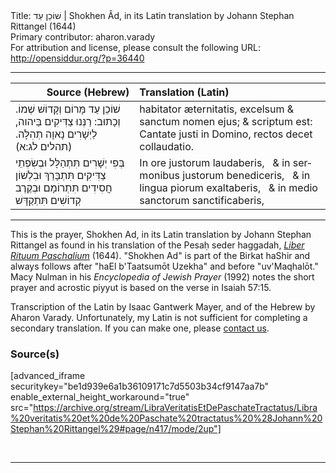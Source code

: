 <html>
<head></head>
<body>
Title: שׁוֹכֵן עַד | Shokhen Âd, in its Latin translation by Johann Stephan Rittangel (1644)<br />
Primary contributor: aharon.varady<br />
For attribution and license, please consult the following URL: <a href="http://opensiddur.org/?p=36440">http://opensiddur.org/?p=36440</a>
<p />
<hr />

<table style="margin-left: auto;margin-right: auto;" class="draggable">
<thead><tr><th id="x" style="text-align: right;">Source (Hebrew)</th><th style="text-align: left;">Translation (Latin)</th></tr></thead>
<tbody>
<tr><td style="vertical-align:top;">
<div class="liturgy"><span lang="he">
שׁוֹכֵן עַד מָּרוֹם וְקָּדוֹשׁ שְׁמוֹ.
וְכָתוּב: רַנְּנוּ צַדִּיקִים בַּיהוה, 
לַיְשָׁרִים נָאוָה תְהִלָּה. <span class="citation">(תהלים לג:א)</span>
</span></div></td>
 
<td style="vertical-align:top;">
<div class="latin"><span lang="la">
habitator æternitatis, excelsum & sanctum nomen ejus; 
& scriptum est: Cantate justi in Domino, 
rectos decet collaudatio.
</span></div></td></tr>


<tr><td style="vertical-align:top;">
<div class="liturgy"><span lang="he">
בְּפִי <span class="acrostic">יְ</span>שָׁרִים תִּתְהַלָּל
וּבְשִׂפְתֵי <span class="acrostic">צַ</span>דִּיקִים תִּתְבָּרַךְ
וּבִלְשׁוֹן <span class="acrostic">חֲ</span>סִידִים תִּתְרוֹמָם
וּבְקֶרֶב <span class="acrostic">קְ</span>דוֹשִׁים תִּתְקַדָּשׁ
</span></div></td>
 
<td style="vertical-align:top;">
<div class="latin"><span lang="la">
In ore justorum laudaberis, <span class="acrostic">&nbsp;</span>
& in sermonibus justorum benediceris, <span class="acrostic">&nbsp;</span>
& in lingua piorum exaltaberis, <span class="acrostic">&nbsp;</span>
& in medio sanctorum sanctificaberis, <span class="acrostic">&nbsp;</span>
</div></td></tr>
</tbody></table>

<hr />

This is the prayer, Shokhen Ad, in its Latin translation by Johann Stephan Rittangel as found in his translation of the Pesaḥ seder haggadah, <em><a href="/?p=19649">Liber Rituum Paschalium</a></em> (1644).  "Shokhen Ad" is part of the Birkat haShir and always follows after "haEl b'Taatsumōt Uzekha" and before "uv'Maqhalōt." Macy Nulman in his <em>Encyclopedia of Jewish Prayer</em> (1992) notes the short prayer and acrostic piyyut is based on the verse in Isaiah 57:15. 

Transcription of the Latin by Isaac Gantwerk Mayer, and of the Hebrew by Aharon Varady. Unfortunately, my Latin is not sufficient for completing a secondary translation. If you can make one, please <a href="/contact/">contact us</a>.


<h3>Source(s)</h3>

[advanced_iframe securitykey="be1d939e6a1b36109171c7d5503b34cf9147aa7b" enable_external_height_workaround="true" src="https://archive.org/stream/LibraVeritatisEtDePaschateTractatus/Libra%20veritatis%20et%20de%20Paschate%20tractatus%20%28Johann%20Stephan%20Rittangel%29#page/n417/mode/2up"]

&nbsp;

<hr />

&nbsp;

</body>
</html>